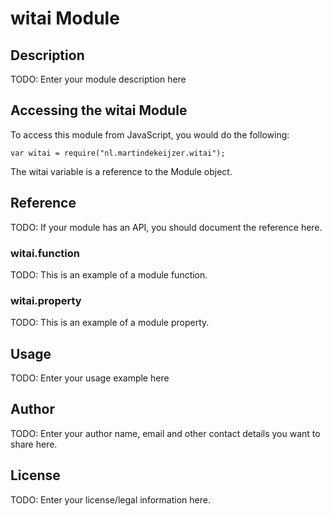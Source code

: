# witai Module

## Description

TODO: Enter your module description here

## Accessing the witai Module

To access this module from JavaScript, you would do the following:

    var witai = require("nl.martindekeijzer.witai");

The witai variable is a reference to the Module object.

## Reference

TODO: If your module has an API, you should document
the reference here.

### witai.function

TODO: This is an example of a module function.

### witai.property

TODO: This is an example of a module property.

## Usage

TODO: Enter your usage example here

## Author

TODO: Enter your author name, email and other contact
details you want to share here.

## License

TODO: Enter your license/legal information here.
